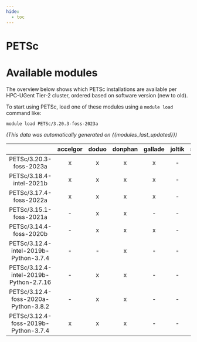 ```yaml
---
hide:
  - toc
---
```


PETSc
=====

# Available modules


The overview below shows which PETSc installations are available per HPC-UGent Tier-2 cluster, ordered based on software version (new to old).

To start using PETSc, load one of these modules using a `module load` command like:

```shell
module load PETSc/3.20.3-foss-2023a
```

*(This data was automatically generated on {{modules_last_updated}})*  

| |accelgor|doduo|donphan|gallade|joltik|shinx|skitty|
| :---: | :---: | :---: | :---: | :---: | :---: | :---: | :---: |
|PETSc/3.20.3-foss-2023a|x|x|x|x|-|x|x|
|PETSc/3.18.4-intel-2021b|x|x|x|x|-|-|-|
|PETSc/3.17.4-foss-2022a|x|x|x|x|-|-|-|
|PETSc/3.15.1-foss-2021a|-|x|x|-|-|-|-|
|PETSc/3.14.4-foss-2020b|-|x|x|x|-|-|-|
|PETSc/3.12.4-intel-2019b-Python-3.7.4|-|-|x|-|-|-|-|
|PETSc/3.12.4-intel-2019b-Python-2.7.16|-|x|x|-|-|-|-|
|PETSc/3.12.4-foss-2020a-Python-3.8.2|-|x|x|-|-|-|-|
|PETSc/3.12.4-foss-2019b-Python-3.7.4|x|x|x|-|-|-|-|
